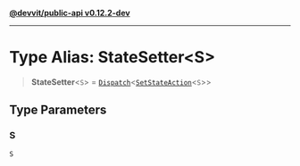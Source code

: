 [**@devvit/public-api v0.12.2-dev**](../README.md)

---

# Type Alias: StateSetter\<S\>

> **StateSetter**\<`S`\> = [`Dispatch`](Dispatch.md)\<[`SetStateAction`](SetStateAction.md)\<`S`\>\>

## Type Parameters

### S

`S`
